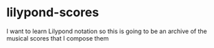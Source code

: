 lilypond-scores
===============

I want to learn Lilypond notation so this is going to be an archive of the musical scores that I compose them
